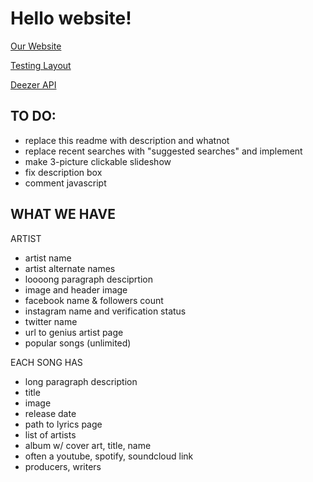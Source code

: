 # Hello website!

[Our Website](https://genius-music-app.glitch.me)

[Testing Layout](https://genius-music-app.glitch.me/layout.html)

[Deezer API](https://rapidapi.com/deezerdevs/api/deezer-1/)

## TO DO:

- replace this readme with description and whatnot
- replace recent searches with "suggested searches" and implement
- make 3-picture clickable slideshow
- fix description box
- comment javascript

## WHAT WE HAVE
ARTIST
- artist name
- artist alternate names
- loooong paragraph desciprtion
- image and header image
- facebook name & followers count
- instagram name and verification status
- twitter name
- url to genius artist page
- popular songs (unlimited)

EACH SONG HAS
- long paragraph description
- title
- image
- release date
- path to lyrics page
- list of artists
- album w/ cover art, title, name
- often a youtube, spotify, soundcloud link
- producers, writers